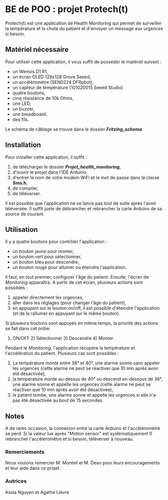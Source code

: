 # BE de POO : projet Protech(t)

Protech(t) est une application de Health Monitoring qui permet de surveiller la température et la chute du patient et d'envoyer un message aux urgences si besoin. 

## Matériel nécessaire

Pour utiliser cette application, il vous suffit de posséder le matériel suivant :
- un Wemos D1 R1,
- un écran OLED 128x128 Grove Seeed,
- un accéléromètre (SEN0224 DFRobot),
- un capteur de température (101020015 Seeed Studio)
- quatre boutons,
- cinq résistance de 10k Ohms,
- une LED,
- un buzzer,
- une breadboard,
- des fils.

Le schéma de câblage se trouve dans le dossier ***Fritzing_schema***.

## Installation

Pour installer cette application, il suffit :
1. de télécharger le dossier ***Projet_health_monitoring***,
2. d'ouvrir le projet dans l'IDE Arduino,
3. d'entrer le nom de votre modem WiFi et le mot de passe dans la classe **Sms.h**,
4. de compiler,
5. de téléverser.

Il est possible que l'application ne se lance pas tout de suite après l'avoir téléversée. Il suffit juste de débrancher et rebrancher la carte Arduino de sa source de courant.

## Utilisation

Il y a quatre boutons pour contrôler l'application :
- un bouton jaune pour monter,
- un bouton vert pour sélectionner,
- un bouton bleu pour descendre,
- un bouton rouge pour allumer ou éteindre l'application.

Il faut, en tout premier, configurer l'âge du patient. 
Ensuite, l'écran de *Monitoring* apparaîtra. A partir de cet écran, plusieurs actions sont possibles :
1. appeler directement les urgences,
2. aller dans les réglages (pour changer l'âge du patient),
3. en appuyant sur le bouton on/off, il est possible d'éteindre l'application (et de la rallumer en appuyant sur le même bouton).

Si plusieurs boutons sont appuyés en même temps, la priorité des actions se fait dans cet ordre: 
1) ON/OFF 2) Sélectionner 3) Descendre 4) Monter 

Pendant le *Monitoring*, l'application récupère la température et l'accélération du patient. Plusieurs cas sont possibles :
1. La température monte entre 38° et 40°, une alarme sonne sans appeler les urgences (cette alarme ne peut se réactiver que 10 min après avoir été désactivée),
2. la température monte au-dessus de 40° ou descend en-dessous de 36°, une alarme sonne et appelle les urgences (cette alarme ne peut se réactiver que 10 min après avoir été désactivée),
3. le patient tombe, une alarme sonne et appelle les urgences si elle n'a pas été désactivée au bout de 15 secondes.

## Notes

A de rares occasion, la connexion entre la carte Arduino et l'accéléromètre se perd. Si la valeur lue après "Motion sensor" est systématiquement 0 rebrancher l'accéléromètre et si besoin, téléverser à nouveau.

### Remerciements

Nous voulons remercier M. Monteil et M. Deau pour leurs encouragements et leur aide dans ce projet. 

### Autrices

Assia Nguyen et Agathe Lièvre
